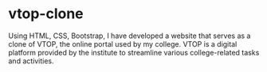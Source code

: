 # vtop-clone
Using HTML, CSS, Bootstrap, I have developed a website that serves as a clone of VTOP, the online portal used by my college. VTOP is a digital platform provided by the institute to streamline various college-related tasks and activities.
